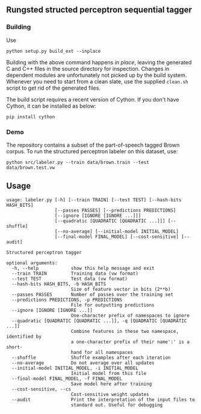 ## Rungsted structed perceptron sequential tagger

### Building 

Use

``python setup.py build_ext --inplace``

Building with the above command happens *in place*, leaving the generated C and C++ files in the source directory for inspection. Changes in dependent modules are unfortunately not picked up by the build system. Whenever you need to start from a clean slate, use the supplied `clean.sh` script to get rid of the generated files. 

The build script requires a recent version of Cython. If you don't have Cython, it can be installed as below: 

``pip install cython``

### Demo

The repository contains a subset of the part-of-speech tagged Brown corpus. To run the structured perceptron labeler on this dataset, use:

``python src/labeler.py --train data/brown.train --test data/brown.test.vw``

## Usage


```
usage: labeler.py [-h] [--train TRAIN] [--test TEST] [--hash-bits HASH_BITS]
                  [--passes PASSES] [--predictions PREDICTIONS]
                  [--ignore [IGNORE [IGNORE ...]]]
                  [--quadratic [QUADRATIC [QUADRATIC ...]]] [--shuffle]
                  [--no-average] [--initial-model INITIAL_MODEL]
                  [--final-model FINAL_MODEL] [--cost-sensitive] [--audit]

Structured perceptron tagger

optional arguments:
  -h, --help            show this help message and exit
  --train TRAIN         Training data (vw format)
  --test TEST           Test data (vw format)
  --hash-bits HASH_BITS, -b HASH_BITS
                        Size of feature vector in bits (2**b)
  --passes PASSES       Number of passes over the training set
  --predictions PREDICTIONS, -p PREDICTIONS
                        File for outputting predictions
  --ignore [IGNORE [IGNORE ...]]
                        One-character prefix of namespaces to ignore
  --quadratic [QUADRATIC [QUADRATIC ...]], -q [QUADRATIC [QUADRATIC ...]]
                        Combine features in these two namespace, identified by
                        a one-character prefix of their name':' is a short-
                        hand for all namespaces
  --shuffle             Shuffle examples after each iteration
  --no-average          Do not average over all updates
  --initial-model INITIAL_MODEL, -i INITIAL_MODEL
                        Initial model from this file
  --final-model FINAL_MODEL, -f FINAL_MODEL
                        Save model here after training
  --cost-sensitive, --cs
                        Cost-sensitive weight updates
  --audit               Print the interpretation of the input files to
                        standard out. Useful for debugging
```
